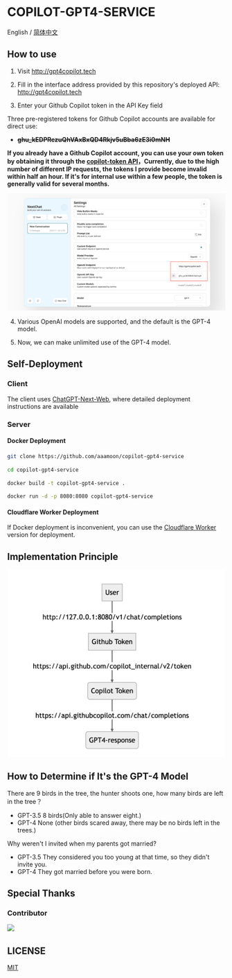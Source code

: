 # COPILOT-GPT4-SERVICE

English / [简体中文](./README.md)

## How to use
1. Visit http://gpt4copilot.tech

2. Fill in the interface address provided by this repository's deployed API: http://gpt4copilot.tech

3. Enter your Github Copilot token in the API Key field

Three pre-registered tokens for Github Copilot accounts are available for direct use:
- ~~**ghu_kEDPRczuQhVAxBxQD4Rkjv5uBba6zE3i0mNH**~~

**If you already have a Github Copilot account, you can use your own token by obtaining it through the [copilot-token API](https://cocopilot.org/copilot/token)，Currently, due to the high number of different IP requests, the tokens I provide become invalid within half an hour. If it's for internal use within a few people, the token is generally valid for several months.**

![step](/assets/step1_EN.png)

4. Various OpenAI models are supported, and the default is the GPT-4 model.

5. Now, we can make unlimited use of the GPT-4 model.

## Self-Deployment

### Client
The client uses [ChatGPT-Next-Web](https://github.com/Yidadaa/ChatGPT-Next-Web), where detailed deployment instructions are available

### Server

#### Docker Deployment
```bash
git clone https://github.com/aaamoon/copilot-gpt4-service
```

```bash
cd copilot-gpt4-service
```

```bash
docker build -t copilot-gpt4-service .
```

```bash
docker run -d -p 8080:8080 copilot-gpt4-service
```

#### Cloudflare Worker Deployment
If Docker deployment is inconvenient, you can use the [Cloudflare Worker](https://github.com/wpv-chan/cf-copilot-service) version for deployment.

## Implementation Principle

![Implementation Principle](/assets/principle.png)

## How to Determine if It's the GPT-4 Model
There are 9 birds in the tree, the hunter shoots one, how many birds are left in the tree？
- GPT-3.5 8 birds(Only able to answer eight.)
- GPT-4 None (other birds scared away, there may be no birds left in the trees.)

Why weren't I invited when my parents got married?
- GPT-3.5 They considered you too young at that time, so they didn't invite you.
- GPT-4 They got married before you were born.

## Special Thanks

### Contributor

<a href="https://github.com/aaamoon/copilot-gpt4-service/graphs/contributors">
  <img src="https://contrib.rocks/image?repo=aaamoon/copilot-gpt4-service" />
</a>


## LICENSE

[MIT](https://opensource.org/license/mit/)